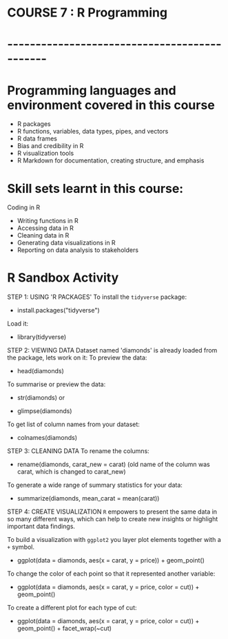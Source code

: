 # COURSE 7 : R Programming
# ---------------------------------------------
# Programming languages and environment covered in this course
* R packages
* R functions, variables, data types, pipes, and vectors
* R data frames
* Bias and credibility in R
* R visualization tools
* R Markdown for documentation, creating structure, and emphasis

# Skill sets learnt  in this course:

Coding in R
* Writing functions in R
* Accessing data in R
* Cleaning data in R
* Generating data visualizations in R
* Reporting on data analysis to stakeholders

# R Sandbox Activity
STEP 1: USING 'R PACKAGES'
To install the `tidyverse` package:

* install.packages("tidyverse")

Load it:
* library(tidyverse)

STEP 2: VIEWING DATA
Dataset named 'diamonds' is already loaded from the package, lets work on it:
To preview the data:

* head(diamonds)

To summarise or preview the data:

* str(diamonds) 
    or 

* glimpse(diamonds)

To get list of column names from your dataset:

* colnames(diamonds)

STEP 3: CLEANING DATA
To rename the columns:

* rename(diamonds, carat_new = carat)
(old name of the column was carat, which is changed to carat_new)

To generate a wide range of summary statistics for your data:

* summarize(diamonds, mean_carat = mean(carat))

STEP 4: CREATE VISUALIZATION
`R` empowers to present the same data in so many different ways, which can help to create new insights or highlight important data findings.

To build a visualization with `ggplot2` you layer plot elements together with a `+` symbol.

* ggplot(data = diamonds, aes(x = carat, y = price)) + geom_point()

To change the color of each point so that it represented another variable:

* ggplot(data = diamonds, aes(x = carat, y = price, color = cut)) + geom_point()

To create a different plot for each type of cut:

* ggplot(data = diamonds, aes(x = carat, y = price, color = cut)) + geom_point() + facet_wrap(~cut)

